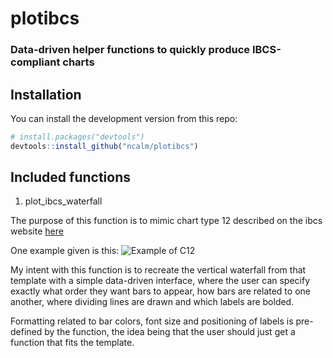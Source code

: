 # plotibcs

### Data-driven helper functions to quickly produce IBCS-compliant charts

## Installation

You can install the development version from this repo:

```r
# install.packages("devtools")
devtools::install_github("ncalm/plotibcs")
```

## Included functions

1. plot_ibcs_waterfall

The purpose of this function is to mimic chart type 12 described on the ibcs website [here](https://www.ibcs.com/resource/chart-template-12/)

One example given is this:
![Example of C12](https://www.ibcs.com/wp-content/uploads/2016/08/IBCS_chart_template_12-1.png)

My intent with this function is to recreate the vertical waterfall from that template with a simple data-driven interface, where the user can specify exactly what order they want bars to appear, how bars are related to one another, where dividing lines are drawn and which labels are bolded. 

Formatting related to bar colors, font size and positioning of labels is pre-defined by the function, the idea being that the user should just get a function that fits the template.
